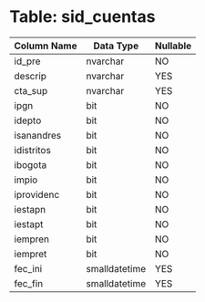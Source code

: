 # Table: sid_cuentas

| Column Name | Data Type | Nullable |
|-------------|-----------|----------|
| id_pre | nvarchar | NO |
| descrip | nvarchar | YES |
| cta_sup | nvarchar | YES |
| ipgn | bit | NO |
| idepto | bit | NO |
| isanandres | bit | NO |
| idistritos | bit | NO |
| ibogota | bit | NO |
| impio | bit | NO |
| iprovidenc | bit | NO |
| iestapn | bit | NO |
| iestapt | bit | NO |
| iempren | bit | NO |
| iempret | bit | NO |
| fec_ini | smalldatetime | YES |
| fec_fin | smalldatetime | YES |
